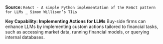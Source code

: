 **Source:** `ReAct - A simple Python implementation of the ReAct pattern for LLMs _ Simon Willison’s TILs`

**Key Capability: Implementing Actions for LLMs**
Buy-side firms can enhance LLMs by implementing custom actions tailored to financial tasks, such as accessing market data, running financial models, or querying internal databases.

